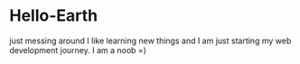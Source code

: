 # Hello-Earth
just messing around
I like learning new things and I am just starting my web development journey.
I am a noob =)
